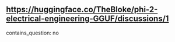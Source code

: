 ## https://huggingface.co/TheBloke/phi-2-electrical-engineering-GGUF/discussions/1

contains_question: no